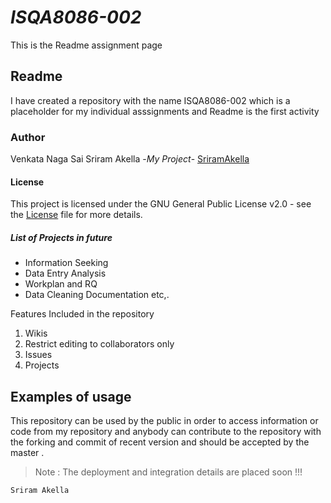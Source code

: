 # _ISQA8086-002_
This is the Readme assignment page

## Readme
I have created a repository with the name ISQA8086-002 which is a placeholder for my individual asssignments and Readme is the first activity

### Author
Venkata Naga Sai Sriram Akella -*My Project*- [SriramAkella](https://github.com/Sriramakella123/ISQA8086-002)

#### License
This project is licensed under the GNU General Public License v2.0 - see the [License](https://github.com/Sriramakella123/ISQA8086-002/blob/master/LICENSE) file for more details.

##### List of Projects in future
* Information Seeking
* Data Entry Analysis
* Workplan and RQ
* Data Cleaning Documentation etc,.

Features Included in the repository
1. Wikis
2. Restrict editing to collaborators only
3. Issues
4. Projects

## Examples of usage
This repository can be used by the public in order to access information or code from my repository and anybody can contribute to the repository with the forking and commit of recent version and should be accepted by the master .

>Note : The deployment and integration details are placed soon !!!

    Sriram Akella
